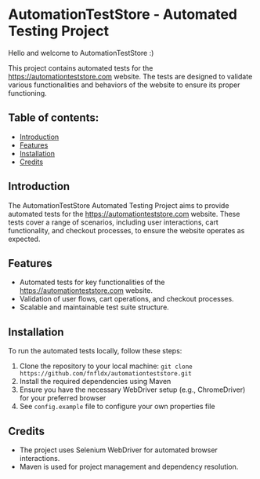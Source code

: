 # AutomationTestStore - Automated Testing Project

Hello and welcome to AutomationTestStore :)

This project contains automated tests for the https://automationteststore.com website. The tests are designed to
validate various functionalities and behaviors of the website to ensure its proper functioning.

## Table of contents:

- [Introduction](#introduction)
- [Features](#features)
- [Installation](#installation)
- [Credits](#credits)

## Introduction

The AutomationTestStore Automated Testing Project aims to provide automated tests for
the https://automationteststore.com website. These tests cover a range of scenarios, including user interactions, cart
functionality, and checkout processes, to ensure the website operates as expected.

## Features

- Automated tests for key functionalities of the https://automationteststore.com website.
- Validation of user flows, cart operations, and checkout processes.
- Scalable and maintainable test suite structure.

## Installation

To run the automated tests locally, follow these steps:

1. Clone the repository to your local machine: `git clone https://github.com/fnfldx/automationteststore.git`
2. Install the required dependencies using Maven
3. Ensure you have the necessary WebDriver setup (e.g., ChromeDriver) for your preferred browser
4. See `config.example` file to configure your own properties file

## Credits

- The project uses Selenium WebDriver for automated browser interactions.
- Maven is used for project management and dependency resolution.